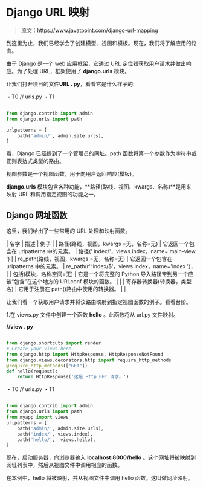 # Django URL 映射

> 原文：<https://www.javatpoint.com/django-url-mapping>

到这里为止，我们已经学会了创建模型、视图和模板。现在，我们将了解应用的路由。

由于 Django 是一个 web 应用框架，它通过 URL 定位器获取用户请求并做出响应。为了处理 URL，框架使用了 **django.urls** 模块。

让我们打开项目的文件**URL . py**，看看它是什么样子的:

・T0️ // urls.py ・T1️

```py

from django.contrib import admin
from django.urls import path

urlpatterns = [
    path('admin/', admin.site.urls),
]

```

看，Django 已经提到了一个管理员的网址。path 函数将第一个参数作为字符串或正则表达式类型的路由。

视图参数是一个视图函数，用于向用户返回响应(模板)。

**django.urls** 模块包含各种功能，**路径(路线、视图、kwargs、名称)**是用来映射 URL 和调用指定视图的功能之一。

## Django 网址函数

这里，我们给出了一些常用的 URL 处理和映射函数。

| 名字 | 描述 | 例子 |
| 路径(路线，视图，kwargs =无，名称=无) | 它返回一个包含在 urlpatterns 中的元素。 | 路径(' index/'，views.index，name='main-view ') |
| re_path(路线，视图，kwargs =无，名称=无) | 它返回一个包含在 urlpatterns 中的元素。 | re_path(r'^index/$'，views.index，name='index ')， |
| 包括(模块，名称空间=无) | 它是一个将完整的 Python 导入路径带到另一个应该“包含”在这个地方的 URLconf 模块的函数。 |  |
| 寄存器转换器(转换器，类型名) | 它用于注册在 path()路由中使用的转换器。 |  |

让我们看一个获取用户请求并将该路由映射到指定视图函数的例子。看看台阶。

1.在 views.py 文件中创建一个函数 **hello** 。此函数将从 url.py 文件映射。

**//view . py**

```py

from django.shortcuts import render  
# Create your views here.  
from django.http import HttpResponse, HttpResponseNotFound  
from django.views.decorators.http import require_http_methods  
@require_http_methods(["GET"])  
def hello(request):  
    return HttpResponse('这是 Http GET 请求。')  
```

・T0️ // urls.py ・T1️

```py

from django.contrib import admin  
from django.urls import path  
from myapp import views  
urlpatterns = [  
    path('admin/', admin.site.urls),  
    path('index/', views.index),  
    path('hello/',  views.hello),  
]

```

现在，启动服务器，向浏览器输入 **localhost:8000/hello** 。这个网址将被映射到网址列表中，然后从视图文件中调用相应的函数。

在本例中，hello 将被映射，并从视图文件中调用 hello 函数。这叫做网址映射。